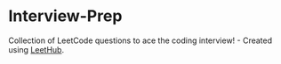 # Interview-Prep
Collection of LeetCode questions to ace the coding interview! - Created using [LeetHub](https://github.com/QasimWani/LeetHub).
